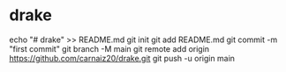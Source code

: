 # drake
echo "# drake" >> README.md
git init
git add README.md
git commit -m "first commit"
git branch -M main
git remote add origin https://github.com/carnaiz20/drake.git
git push -u origin main
